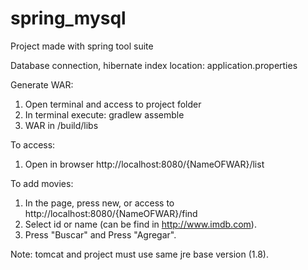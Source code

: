 # spring_mysql

Project made with spring tool suite

Database connection, hibernate index location: application.properties

Generate WAR:

1. Open terminal and access to project folder
2. In terminal execute: gradlew assemble
3. WAR in /build/libs

To access:

1. Open in browser http://localhost:8080/{NameOFWAR}/list

To add movies:

1. In the page, press new, or access to http://localhost:8080/{NameOFWAR}/find
2. Select id or name (can be find in http://www.imdb.com).
3. Press "Buscar" and Press "Agregar".

Note: tomcat and project must use same jre base version (1.8).
